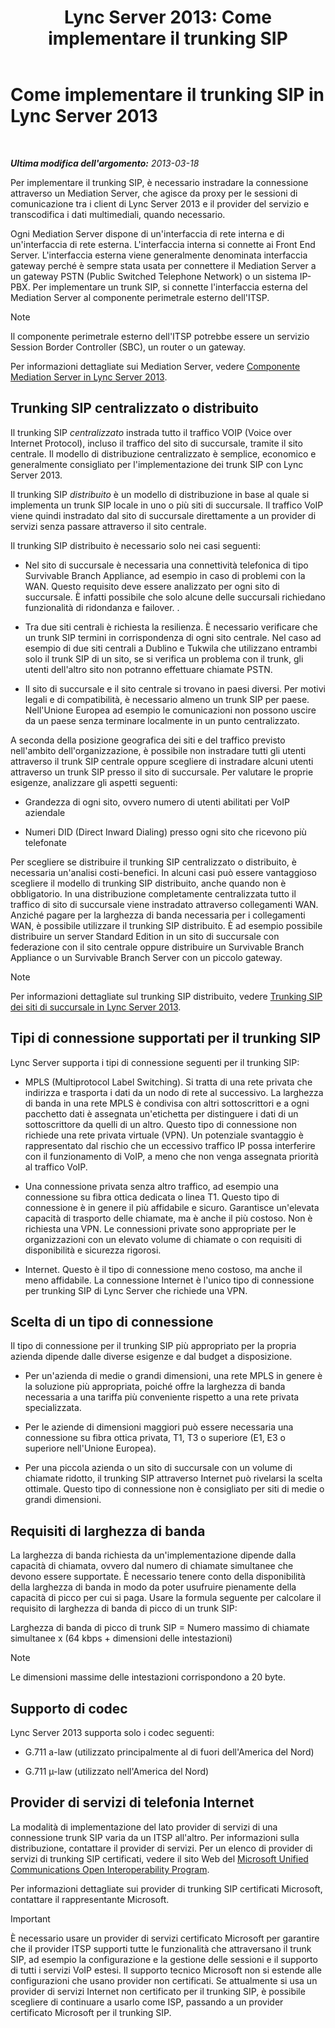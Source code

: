 ﻿---
title: 'Lync Server 2013: Come implementare il trunking SIP'
TOCTitle: Come implementare il trunking SIP
ms:assetid: 273a22b1-8a4c-4187-acf8-c57d5c6598ce
ms:mtpsurl: https://technet.microsoft.com/it-it/library/Gg425743(v=OCS.15)
ms:contentKeyID: 49299981
ms.date: 08/24/2015
mtps_version: v=OCS.15
ms.translationtype: HT
---

# Come implementare il trunking SIP in Lync Server 2013

 

_**Ultima modifica dell'argomento:** 2013-03-18_

Per implementare il trunking SIP, è necessario instradare la connessione attraverso un Mediation Server, che agisce da proxy per le sessioni di comunicazione tra i client di Lync Server 2013 e il provider del servizio e transcodifica i dati multimediali, quando necessario.

Ogni Mediation Server dispone di un'interfaccia di rete interna e di un'interfaccia di rete esterna. L'interfaccia interna si connette ai Front End Server. L'interfaccia esterna viene generalmente denominata interfaccia gateway perché è sempre stata usata per connettere il Mediation Server a un gateway PSTN (Public Switched Telephone Network) o un sistema IP-PBX. Per implementare un trunk SIP, si connette l'interfaccia esterna del Mediation Server al componente perimetrale esterno dell'ITSP.


> [!NOTE]
> Il componente perimetrale esterno dell'ITSP potrebbe essere un servizio Session Border Controller (SBC), un router o un gateway.



Per informazioni dettagliate sui Mediation Server, vedere [Componente Mediation Server in Lync Server 2013](lync-server-2013-mediation-server-component.md).

## Trunking SIP centralizzato o distribuito

Il trunking SIP *centralizzato* instrada tutto il traffico VOIP (Voice over Internet Protocol), incluso il traffico del sito di succursale, tramite il sito centrale. Il modello di distribuzione centralizzato è semplice, economico e generalmente consigliato per l'implementazione dei trunk SIP con Lync Server 2013.

Il trunking SIP *distribuito* è un modello di distribuzione in base al quale si implementa un trunk SIP locale in uno o più siti di succursale. Il traffico VoIP viene quindi instradato dal sito di succursale direttamente a un provider di servizi senza passare attraverso il sito centrale.

Il trunking SIP distribuito è necessario solo nei casi seguenti:

  - Nel sito di succursale è necessaria una connettività telefonica di tipo Survivable Branch Appliance, ad esempio in caso di problemi con la WAN. Questo requisito deve essere analizzato per ogni sito di succursale. È infatti possibile che solo alcune delle succursali richiedano funzionalità di ridondanza e failover. .

  - Tra due siti centrali è richiesta la resilienza. È necessario verificare che un trunk SIP termini in corrispondenza di ogni sito centrale. Nel caso ad esempio di due siti centrali a Dublino e Tukwila che utilizzano entrambi solo il trunk SIP di un sito, se si verifica un problema con il trunk, gli utenti dell'altro sito non potranno effettuare chiamate PSTN.

  - Il sito di succursale e il sito centrale si trovano in paesi diversi. Per motivi legali e di compatibilità, è necessario almeno un trunk SIP per paese. Nell'Unione Europea ad esempio le comunicazioni non possono uscire da un paese senza terminare localmente in un punto centralizzato.

A seconda della posizione geografica dei siti e del traffico previsto nell'ambito dell'organizzazione, è possibile non instradare tutti gli utenti attraverso il trunk SIP centrale oppure scegliere di instradare alcuni utenti attraverso un trunk SIP presso il sito di succursale. Per valutare le proprie esigenze, analizzare gli aspetti seguenti:

  - Grandezza di ogni sito, ovvero numero di utenti abilitati per VoIP aziendale

  - Numeri DID (Direct Inward Dialing) presso ogni sito che ricevono più telefonate

Per scegliere se distribuire il trunking SIP centralizzato o distribuito, è necessaria un'analisi costi-benefici. In alcuni casi può essere vantaggioso scegliere il modello di trunking SIP distribuito, anche quando non è obbligatorio. In una distribuzione completamente centralizzata tutto il traffico di sito di succursale viene instradato attraverso collegamenti WAN. Anziché pagare per la larghezza di banda necessaria per i collegamenti WAN, è possibile utilizzare il trunking SIP distribuito. È ad esempio possibile distribuire un server Standard Edition in un sito di succursale con federazione con il sito centrale oppure distribuire un Survivable Branch Appliance o un Survivable Branch Server con un piccolo gateway.


> [!NOTE]
> Per informazioni dettagliate sul trunking SIP distribuito, vedere <A href="lync-server-2013-branch-site-sip-trunking.md">Trunking SIP dei siti di succursale in Lync Server 2013</A>.



## Tipi di connessione supportati per il trunking SIP

Lync Server supporta i tipi di connessione seguenti per il trunking SIP:

  - MPLS (Multiprotocol Label Switching). Si tratta di una rete privata che indirizza e trasporta i dati da un nodo di rete al successivo. La larghezza di banda in una rete MPLS è condivisa con altri sottoscrittori e a ogni pacchetto dati è assegnata un'etichetta per distinguere i dati di un sottoscrittore da quelli di un altro. Questo tipo di connessione non richiede una rete privata virtuale (VPN). Un potenziale svantaggio è rappresentato dal rischio che un eccessivo traffico IP possa interferire con il funzionamento di VoIP, a meno che non venga assegnata priorità al traffico VoIP.

  - Una connessione privata senza altro traffico, ad esempio una connessione su fibra ottica dedicata o linea T1. Questo tipo di connessione è in genere il più affidabile e sicuro. Garantisce un'elevata capacità di trasporto delle chiamate, ma è anche il più costoso. Non è richiesta una VPN. Le connessioni private sono appropriate per le organizzazioni con un elevato volume di chiamate o con requisiti di disponibilità e sicurezza rigorosi.

  - Internet. Questo è il tipo di connessione meno costoso, ma anche il meno affidabile. La connessione Internet è l'unico tipo di connessione per trunking SIP di Lync Server che richiede una VPN.

## Scelta di un tipo di connessione

Il tipo di connessione per il trunking SIP più appropriato per la propria azienda dipende dalle diverse esigenze e dal budget a disposizione.

  - Per un'azienda di medie o grandi dimensioni, una rete MPLS in genere è la soluzione più appropriata, poiché offre la larghezza di banda necessaria a una tariffa più conveniente rispetto a una rete privata specializzata.

  - Per le aziende di dimensioni maggiori può essere necessaria una connessione su fibra ottica privata, T1, T3 o superiore (E1, E3 o superiore nell'Unione Europea).

  - Per una piccola azienda o un sito di succursale con un volume di chiamate ridotto, il trunking SIP attraverso Internet può rivelarsi la scelta ottimale. Questo tipo di connessione non è consigliato per siti di medie o grandi dimensioni.

## Requisiti di larghezza di banda

La larghezza di banda richiesta da un'implementazione dipende dalla capacità di chiamata, ovvero dal numero di chiamate simultanee che devono essere supportate. È necessario tenere conto della disponibilità della larghezza di banda in modo da poter usufruire pienamente della capacità di picco per cui si paga. Usare la formula seguente per calcolare il requisito di larghezza di banda di picco di un trunk SIP:

Larghezza di banda di picco di trunk SIP = Numero massimo di chiamate simultanee x (64 kbps + dimensioni delle intestazioni)


> [!NOTE]
> Le dimensioni massime delle intestazioni corrispondono a 20 byte.



## Supporto di codec

Lync Server 2013 supporta solo i codec seguenti:

  - G.711 a-law (utilizzato principalmente al di fuori dell'America del Nord)

  - G.711 µ-law (utilizzato nell'America del Nord)

## Provider di servizi di telefonia Internet

La modalità di implementazione del lato provider di servizi di una connessione trunk SIP varia da un ITSP all'altro. Per informazioni sulla distribuzione, contattare il provider di servizi. Per un elenco di provider di servizi di trunking SIP certificati, vedere il sito Web del [Microsoft Unified Communications Open Interoperability Program](http://go.microsoft.com/fwlink/?linkid=287029).

Per informazioni dettagliate sui provider di trunking SIP certificati Microsoft, contattare il rappresentante Microsoft.

> [!IMPORTANT]  
> È necessario usare un provider di servizi certificato Microsoft per garantire che il provider ITSP supporti tutte le funzionalità che attraversano il trunk SIP, ad esempio la configurazione e la gestione delle sessioni e il supporto di tutti i servizi VoIP estesi. Il supporto tecnico Microsoft non si estende alle configurazioni che usano provider non certificati. Se attualmente si usa un provider di servizi Internet non certificato per il trunking SIP, è possibile scegliere di continuare a usarlo come ISP, passando a un provider certificato Microsoft per il trunking SIP.
